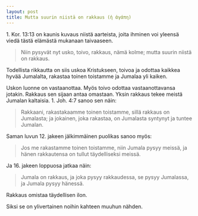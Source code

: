 ```yaml
---
layout: post
title: Mutta suurin niistä on rakkaus (ἡ ἀγάπη)
---
```


1\. Kor. 13:13 on kaunis kuvaus niistä aarteista, joita ihminen voi yleensä viedä tästä elämästä mukanaan taivaaseen.

> Niin pysyvät nyt usko, toivo, rakkaus, nämä kolme; mutta suurin niistä on rakkaus.

Todellista rikkautta on siis uskoa Kristukseen, toivoa ja odottaa kaikkea hyvää Jumalalta, rakastaa toinen toistamme ja Jumalaa yli kaiken.

Uskon luonne on vastaanottaa. Myös toivo odottaa vastaanottavansa jotakin. Rakkaus sen sijaan antaa omastaan. Yksin rakkaus tekee meistä Jumalan kaltaisia. 1\. Joh. 4:7 sanoo sen näin:

> Rakkaani, rakastakaamme toinen toistamme, sillä rakkaus on Jumalasta; ja jokainen, joka rakastaa, on Jumalasta syntynyt ja tuntee Jumalan.

Saman luvun 12. jakeen jälkimmäinen puolikas sanoo myös:

> Jos me rakastamme toinen toistamme, niin Jumala pysyy meissä, ja hänen rakkautensa on tullut täydelliseksi meissä.

Ja 16. jakeen loppuosa jatkaa näin:

> Jumala on rakkaus, ja joka pysyy rakkaudessa, se pysyy Jumalassa, ja Jumala pysyy hänessä.

Rakkaus omistaa täydellisen ilon.

Siksi se on ylivertainen noihin kahteen muuhun nähden.
